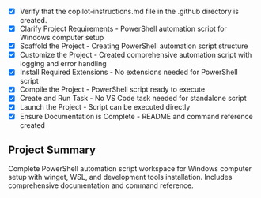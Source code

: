 <!-- PowerShell Automation Script Project -->

- [x] Verify that the copilot-instructions.md file in the .github directory is created.
- [x] Clarify Project Requirements - PowerShell automation script for Windows computer setup
- [x] Scaffold the Project - Creating PowerShell automation script structure
- [x] Customize the Project - Created comprehensive automation script with logging and error handling
- [x] Install Required Extensions - No extensions needed for PowerShell script
- [x] Compile the Project - PowerShell script ready to execute
- [x] Create and Run Task - No VS Code task needed for standalone script
- [x] Launch the Project - Script can be executed directly
- [x] Ensure Documentation is Complete - README and command reference created

## Project Summary
Complete PowerShell automation script workspace for Windows computer setup with winget, WSL, and development tools installation. Includes comprehensive documentation and command reference.
